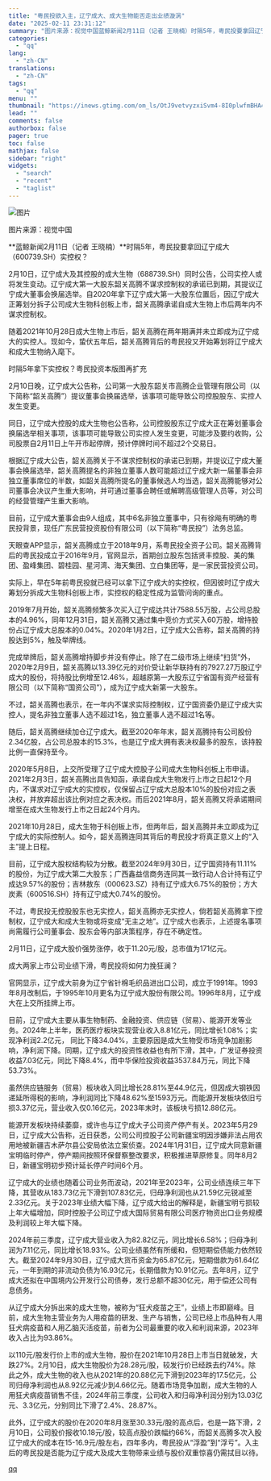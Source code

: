 ```yaml
---
title: "粤民投欲入主，辽宁成大、成大生物能否走出业绩漩涡"
date: "2025-02-11 23:31:12"
summary: "图片来源：视觉中国蓝鲸新闻2月11日（记者 王晓楠）时隔5年，粤民投要拿回辽宁成大（600739.S..."
categories:
  - "qq"
lang:
  - "zh-CN"
translations:
  - "zh-CN"
tags:
  - "qq"
menu: ""
thumbnail: "https://inews.gtimg.com/om_ls/OtJ9vetvyzxiSvm4-8I0plwfmBHA4pFLCujfa6Lts8KmMAA_640360/0"
lead: ""
comments: false
authorbox: false
pager: true
toc: false
mathjax: false
sidebar: "right"
widgets:
  - "search"
  - "recent"
  - "taglist"
---
```


![图片](https://inews.gtimg.com/om_bt/OB7k3GewVa4wgtEaskbvKLKt8rWquZk8C7E5iLICAaJW0AA/641)

图片来源：视觉中国

**蓝鲸新闻2月11日（记者 王晓楠）**时隔5年，粤民投要拿回辽宁成大（600739.SH）实控权？

2月10日，辽宁成大及其控股的成大生物（688739.SH）同时公告，公司实控人或将发生变动。辽宁成大第一大股东韶关高腾不谋求控制权的承诺已到期，其提议辽宁成大董事会换届选举。自2020年拿下辽宁成大第一大股东位置后，因辽宁成大正筹划分拆子公司成大生物科创板上市，韶关高腾承诺自成大生物上市后两年内不谋求控制权。

随着2021年10月28日成大生物上市后，韶关高腾在两年期满并未立即成为辽宁成大的实控人。现如今，蛰伏五年后，韶关高腾背后的粤民投又开始筹划将辽宁成大和成大生物纳入麾下。

时隔5年拿下实控权？粤民投资本版图再扩充

2月10日晚，辽宁成大公告称，公司第一大股东韶关市高腾企业管理有限公司（以下简称“韶关高腾”）提议董事会换届选举，该事项可能导致公司控股股东、实控人发生变更。

同日，辽宁成大控股的成大生物也公告称，公司控股股东辽宁成大正在筹划董事会换届选举相关事项，该事项可能导致公司实控人发生变更，可能涉及要约收购，公司股票自2月11日上午开市起停牌，预计停牌时间不超过2个交易日。

根据辽宁成大公告，韶关高腾关于不谋求控制权的承诺已到期，并提议辽宁成大董事会换届选举，韶关高腾提名的非独立董事人数可能超过辽宁成大新一届董事会非独立董事席位的半数，如韶关高腾所提名的董事候选人均当选，韶关高腾能够对公司董事会决议产生重大影响，并可通过董事会聘任或解聘高级管理人员等，对公司的经营管理产生重大影响。

目前，辽宁成大董事会由9人组成，其中6名非独立董事中，只有徐飚有明确的粤民投背景，现任广东民营投资股份有限公司（以下简称“粤民投”）法务总监。

天眼查APP显示，韶关高腾成立于2018年9月，系粤民投全资子公司。韶关高腾背后的粤民投成立于2016年9月，官网显示，首期创立股东包括贤丰控股、美的集团、盈峰集团、碧桂园、星河湾、海天集团、立白集团等，是一家民营投资公司。

实际上，早在5年前粤民投就已经可以拿下辽宁成大的实控权，但因彼时辽宁成大筹划分拆成大生物科创板上市，实控权的稳定性成为监管问询的重点。

2019年7月开始，韶关高腾频繁多次买入辽宁成达共计7588.55万股，占公司总股本的4.96%，同年12月31日，韶关高腾又通过集中竞价方式买入60万股，增持股份占辽宁成大总股本的0.04%。2020年1月2日，辽宁成大公告称，韶关高腾的持股达到5%，触及举牌线。

完成举牌后，韶关高腾增持脚步并没有停止。除了在二级市场上继续“扫货”外，2020年2月9日，韶关高腾以13.39亿元的对价受让新华联持有的7927.27万股辽宁成大的股份，将持股比例增至12.46%，超越原第一大股东辽宁省国有资产经营有限公司（以下简称“国资公司”），成为辽宁成大新第一大股东。

不过，韶关高腾也表示，在一年内不谋求实际控制权，辽宁国资委仍是辽宁成大实控人，提名非独立董事人选不超过1名，独立董事人选不超过1名等。

随后，韶关高腾继续加仓辽宁成大。截至2020年年末，韶关高腾持有公司股份2.34亿股，占公司总股本的15.3%，也是辽宁成大拥有表决权最多的股东，该持股比例一直保持至今。

2020年5月8日，上交所受理了辽宁成大控股子公司成大生物科创板上市申请。2021年2月3日，韶关高腾出具告知函，承诺自成大生物发行上市之日起12个月内，不谋求对辽宁成大的实控权，仅保留占辽宁成大总股本10%的股份对应之表决权，并放弃超出该比例对应之表决权。而后2021年8月，韶关高腾又将承诺期间增至在成大生物发行上市之日起24个月内。

2021年10月28日，成大生物于科创板上市，但两年后，韶关高腾并未立即成为辽宁成大的实际控制人。如今，韶关高腾连同其背后的粤民投才将真正意义上的“入主”提上日程。

目前，辽宁成大股权结构较为分散。截至2024年9月30日，辽宁国资持有11.11%的股份，为辽宁成大第二大股东；广西鑫益信商务连同其一致行动人合计持有辽宁成达9.57%的股份；吉林敖东（000623.SZ）持有辽宁成大6.75%的股份；方大炭素（600516.SH）持有辽宁成大0.74%的股份。

不过，粤民投无控股股东也无实控人，韶关高腾亦无实控人，倘若韶关高腾拿下控制权，辽宁成大和成大生物或将变成“无主之地”。辽宁成大也表示，上述提名事项尚需履行公司董事会、股东会等内部决策程序，存在不确定性。

2月11日，辽宁成大股价强势涨停，收于11.20元/股，总市值为171亿元。

成大两家上市公司业绩下滑，粤民投将如何力挽狂澜？

官网显示，辽宁成大前身为辽宁省针棉毛织品进出口公司，成立于1991年。1993年8月改制后，于1995年10月更名为辽宁成大股份有限公司。1996年8月，辽宁成大在上交所挂牌上市。

目前，辽宁成大主要从事生物制药、金融投资、供应链（贸易）、能源开发等业务。2024年上半年，医药医疗板块实现营业收入8.81亿元，同比增长1.08%；实现净利润2.2亿元， 同比下降34.04%，主要原因是成大生物受市场竞争加剧影响，净利润下降。同期，辽宁成大的投资性收益也有所下滑，其中，广发证券投资收益7.03亿元，同比下降8.4%，而中华保险投资收益3537.84万元，同比下降53.73%。

虽然供应链服务（贸易）板块收入同比增长28.81%至44.9亿元，但因成大钢铁因递延所得税的影响，净利润同比下降48.62%至1593万元。而能源开发板块依旧亏损3.37亿元，营业收入仅0.16亿元，2023年末时，该板块亏损12.88亿元。

能源开发板块持续萎靡，或许也与辽宁成大子公司资产停产有关。2023年5月29日，辽宁成大公告称，近日获悉，公司公司控股子公司新疆宝明因涉嫌非法占用农用地被新疆吉木萨尔县公安局依法立案侦查。2024年1月31日，辽宁成大同意新疆宝明临时停产，停产期间按照环保督察整改要求，积极推进草原修复。同年8月2日，新疆宝明初步预计延长停产时间6个月。

辽宁成大的业绩也随着公司业务而波动，2021年至2023年，公司业绩连续三年下降，其营收从183.73亿元下滑到107.83亿元，归母净利润也从21.59亿元锐减至2.33亿元。关于2023年业绩大幅下降，辽宁成大给出的解释是，新疆宝明亏损较上年大幅增加，同时控股子公司辽宁成大国际贸易有限公司医疗物资出口业务规模及利润较上年大幅下降。

2024年前三季度，辽宁成大营业收入为82.82亿元，同比增长6.58%；归母净利润为7.11亿元，同比增长18.93%。公司业绩虽然有所缓和，但短期偿债能力依然较大。截至2024年9月30日，辽宁成大货币资金为65.87亿元，短期借款为61.64亿元，一年到期的非流动负债为16.93亿元，长期借款为10.91亿元。去年8月，辽宁成大还拟在中国境内公开发行公司债券，发行总额不超30亿元，用于偿还公司有息债务。

从辽宁成大分拆出来的成大生物，被称为“狂犬疫苗之王”，业绩上市即巅峰。目前，成大生物主营业务为人用疫苗的研发、生产与销售，公司已经上市品种有人用狂犬病疫苗和人用乙脑灭活疫苗，前者为公司最重要的收入和利润来源，2023年收入占比为93.86%。

以110元/股发行价上市的成大生物，股价在2021年10月28日上市当日就破发，大跌27%。2月10日，成大生物股价为28.28元/股，较发行价已经跌去约74%。除此之外，成大生物的收入也从2021年的20.88亿元下滑到2023年的17.5亿元，公司归母净利润也从8.92亿元减少到4.66亿元。随着市场竞争加剧，成大生物的人用狂犬病疫苗销售不佳，2024年前三季度，公司收入和归母净利润分别为13.03亿元、3.3亿元，分别同比下滑了2.4%、28.87%。

此外，辽宁成大的股价在2020年8月涨至30.33元/股的高点后，也是一路下滑，2月10日，公司股价报收10.18元/股，较高点股价跌幅约66%，而韶关高腾多次入股辽宁成大的成本在15-16.9元/股左右，四年多内，粤民投从“浮盈”到“浮亏”。入主后的粤民投是否能为辽宁成大及成大生物带来业绩与股价双重惊喜仍需拭目以待。

[qq](https://new.qq.com/rain/a/20250211A092XQ00)
